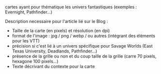 cartes ayant pour thématique les univers fantastiques (exemples : Evernight, Pathfinder...)

Description necessaire pour l'article lié sur le Blog :
* Taille de la carte (en pixels) et résolution (en dpi)
* format de l'image : jpg / png / webp / ou autres (intégrant des éléments pour les VTT)
* précision si c'est lié à un univers spécifique pour Savage Worlds (East Texas University, Deadlands, Pathfinder...)
* présence de la grille ou non et du coup taille de la grille (carre 70 pixels, hexagone 100 pixels...)
* Texte décrivant du contexte pour la carte
